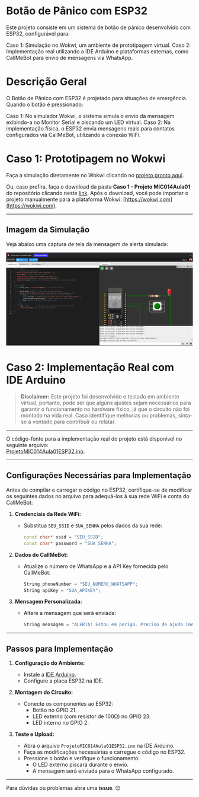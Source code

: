 # Botão de Pânico com ESP32
Este projeto consiste em um sistema de botão de pânico desenvolvido com ESP32, configurável para:

Caso 1: Simulação no Wokwi, um ambiente de prototipagem virtual.
Caso 2: Implementação real utilizando a IDE Arduino e plataformas externas, como CallMeBot para envio de mensagens via WhatsApp.

# Descrição Geral
O Botão de Pânico com ESP32 é projetado para situações de emergência. Quando o botão é pressionado:

Caso 1: No simulador Wokwi, o sistema simula o envio da mensagem exibindo-a no Monitor Serial e piscando um LED virtual.
Caso 2: Na implementação física, o ESP32 envia mensagens reais para contatos configurados via CallMeBot, utilizando a conexão WiFi.

# **Caso 1: Prototipagem no Wokwi**

Faça a simulação diretamente no Wokwi clicando no [projeto pronto aqui](https://wokwi.com/projects/415930697193758721).

Ou, caso prefira, faça o download da pasta **Caso 1 - Projeto MIC014Aula01** do repositório clicando neste [link](https://github.com/nataliaalmada/MIC014HandsOnBasic/tree/main/Caso%201%20-%20Projeto%20MIC014Aula01). Após o download, você pode importar o projeto manualmente para a plataforma Wokwi: [https://wokwi.com](https://wokwi.com).

---

## **Imagem da Simulação**

Veja abaixo uma captura de tela da mensagem de alerta simulada:

![Mensagem de Alerta Simulada](https://github.com/nataliaalmada/MIC014HandsOnBasic/blob/main/Caso%201%20-%20Projeto%20MIC014Aula01/Mensagem%20de%20Alerta%20Simula%C3%A7%C3%A3o%20Aula%201%20MIC014.png)


# **Caso 2: Implementação Real com IDE Arduino**
> **Disclaimer:** Este projeto foi desenvolvido e testado em ambiente virtual, portanto, pode ser que alguns ajustes sejam necessários para garantir o funcionamento no hardware físico, já que o circuito não foi montado na vida real. Caso identifique melhorias ou problemas, sinta-se à vontade para contribuir ou relatar.

---
O código-fonte para a implementação real do projeto está disponível no seguinte arquivo:  
[ProjetoMIC014Aula01ESP32.ino](https://github.com/nataliaalmada/MIC014HandsOnBasic/blob/main/Caso%202%20-%20Projeto%20MIC014Aula01/ProjetoMIC014Aula01ESP32.ino).

---

## **Configurações Necessárias para Implementação**

Antes de compilar e carregar o código no ESP32, certifique-se de modificar os seguintes dados no arquivo para adequá-los à sua rede WiFi e conta do CallMeBot:

1. **Credenciais da Rede WiFi:**
   - Substitua `SEU_SSID` e `SUA_SENHA` pelos dados da sua rede:
     ```cpp
     const char* ssid = "SEU_SSID";
     const char* password = "SUA_SENHA";
     ```

2. **Dados do CallMeBot:**
   - Atualize o número de WhatsApp e a API Key fornecida pelo CallMeBot:
     ```cpp
     String phoneNumber = "SEU_NUMERO_WHATSAPP";
     String apiKey = "SUA_APIKEY";
     ```

3. **Mensagem Personalizada:**
   - Altere a mensagem que será enviada:
     ```cpp
     String mensagem = "ALERTA! Estou em perigo. Preciso de ajuda imediatamente.";
     ```

---

## **Passos para Implementação**
1. **Configuração do Ambiente:**
   - Instale a [IDE Arduino](https://www.arduino.cc/en/software).
   - Configure a placa ESP32 na IDE.

2. **Montagem do Circuito:**
   - Conecte os componentes ao ESP32:
     - Botão no GPIO 21.
     - LED externo (com resistor de 100Ω) no GPIO 23.
     - LED interno no GPIO 2.

3. **Teste e Upload:**
   - Abra o arquivo `ProjetoMIC014Aula01ESP32.ino` na IDE Arduino.
   - Faça as modificações necessárias e carregue o código no ESP32.
   - Pressione o botão e verifique o funcionamento:  
     - O LED externo piscará durante o envio.
     - A mensagem será enviada para o WhatsApp configurado.

---

Para dúvidas ou problemas abra uma **issue**. 😊
